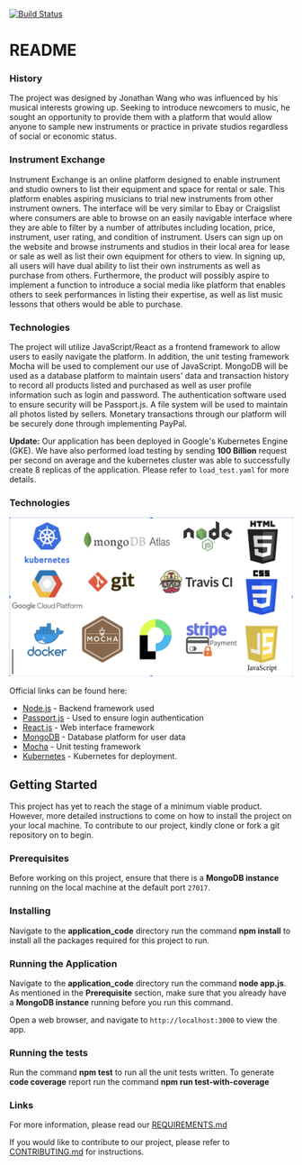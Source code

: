 [![Build Status](https://travis-ci.com/nyu-software-engineering/instrument-exchange.svg?branch=master)](https://travis-ci.com/nyu-software-engineering/instrument-exchange)
<h1>README</h1>  

<h3>History</h3>  
The project was designed by Jonathan Wang who was influenced by his musical interests growing up. Seeking to introduce newcomers to music, he sought an opportunity to provide them with a platform that would allow anyone to sample new instruments or practice in private studios regardless of social or economic status.

<h3>Instrument Exchange</h3>  
Instrument Exchange is an online platform designed to enable instrument and studio owners to list their equipment and space for rental or sale. This platform enables aspiring musicians to trial new instruments from other instrument owners. The interface will be very similar to Ebay or Craigslist where consumers are able to browse on an easily navigable interface where they are able to filter by a number of attributes including location, price, instrument, user rating, and condition of instrument. Users can sign up on the website and browse instruments and studios in their local area for lease or sale as well as list their own equipment for others to view. In signing up, all users will have dual ability to list their own instruments as well as purchase from others. Furthermore, the product will possibly aspire to implement a function to introduce a social media like platform that enables others to seek performances in listing their expertise, as well as list music lessons that others would be able to purchase.   

<h3>Technologies</h3>  
The project will utilize JavaScript/React as a frontend framework to allow users to easily navigate the platform.   
In addition, the unit testing framework Mocha will be used to complement our use of JavaScript.   
MongoDB will be used as a database platform to maintain users' data and transaction history to record all products listed and purchased as well as user profile information such as login and password.     
The authentication software used to ensure security will be Passport.js. A file system will be used to maintain all photos listed by sellers.  
Monetary transactions through our platform will be securely done through implementing PayPal.

**Update:** Our application has been deployed in Google's Kubernetes Engine (GKE). We have also performed  load testing by sending **100 Billion** request per second on average and the kubernetes cluster was able to successfully create 8 replicas of the application. Please refer to `load_test.yaml` for more details.


<h3>Technologies</h3>

![alt technologies](technologies.png)

Official links can be found here:  
- [Node.js](https://nodejs.org/en/download/) - Backend framework used   
- [Passport.js](http://www.passportjs.org/) - Used to ensure login authentication    
- [React.js](https://facebook.github.io/react-native/docs/getting-started.html) - Web interface framework    
- [MongoDB](https://docs.mongodb.com/manual/administration/install-community/) - Database platform for user data     
- [Mocha](https://mochajs.org/#installation) - Unit testing framework  
- [Kubernetes](https://kubernetes.io/) - Kubernetes for deployment.

<h2>Getting Started</h2>   

This project has yet to reach the stage of a minimum viable product. However, more detailed instructions to come on how to install the project on your local machine. To contribute to our project, kindly clone or fork a git repository on to begin.

<h3>Prerequisites</h3> 

Before working on this project, ensure that there is a **MongoDB instance** running on the local machine at the default port `27017`.


<h3>Installing</h3> 

Navigate to the **application_code** directory run the command **npm install** to install all the packages required for this project to run.


<h3>Running the Application</h3>

Navigate to the **application_code** directory run the command **node app.js**. As mentioned in the **Prerequisite** section, make sure that you already have a **MongoDB instance** running before you run this command.

Open a web browser, and navigate to `http://localhost:3000` to view the app.

<h3>Running the tests</h3>   

Run the command **npm test** to run all the unit tests written. To generate **code coverage** report run the command **npm run test-with-coverage**

<h3>Links</h3>  

For more information, please read our [REQUIREMENTS.md](https://github.com/nyu-software-engineering/instrument-exchange/blob/master/REQUIREMENTS.md)

If you would like to contribute to our project, please refer to [CONTRIBUTING.md](CONTRIBUTING.md) for instructions.
